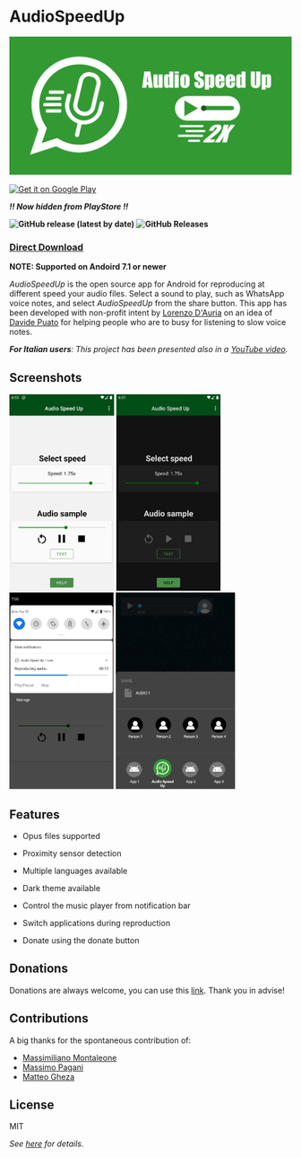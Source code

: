 # AudioSpeedUp 

![Banner](./PlayStore/banner.png)



<p><a href='https://play.google.com/store/apps/details?id=com.lodauria.audiospeedup&pcampaignid=pcampaignidMKT-Other-global-all-co-prtnr-py-PartBadge-Mar2515-1'><img alt='Get it on Google Play' src="https://play.google.com/intl/en_us/badges/static/images/badges/en_badge_web_generic.png" height="110"></a></p>

***!! Now hidden from PlayStore !!***


**![GitHub release (latest by date)](https://img.shields.io/github/v/release/bonsky97/AudioSpeedUp?style=social)	 ![GitHub Releases](https://img.shields.io/github/downloads/bonsky97/AudioSpeedUp/total?style=social)**

### [**Direct Download**](https://github.com/bonsky97/AudioSpeedUp/releases/latest/download/AudioSpeedUp-GitHub.apk)
**NOTE: Supported on Andoird 7.1 or newer**

*AudioSpeedUp* is the open source app for Android for reproducing at different speed your audio files. Select a sound to play, such as WhatsApp voice notes, and select *AudioSpeedUp* from the share button. This app has been developed with non-profit intent by [Lorenzo D'Auria](https://github.com/lodauria) on an idea of [Davide Puato](https://www.youtube.com/c/stockdroid) for helping people who are to busy for listening to slow voice notes.

_**For Italian users**: This project has been presented also in a [YouTube video](https://youtu.be/IKIYfGBtt2g)._

## Screenshots

<img alt='Get it on Google Play' src="./PlayStore/screen1.png" height="350"> <img alt='Get it on Google Play' src="./PlayStore/screen2.png" height="350"> <img alt='Get it on Google Play' src="./PlayStore/screen3.png" height="350"> <img alt='Get it on Google Play' src="./PlayStore/screen4.png" height="350"> 

## Features

  - Opus files supported
  - Proximity sensor detection
  - Multiple languages available

  - Dark theme available
  - Control the music player from notification bar
  - Switch applications during reproduction
  - Donate using the donate button

## Donations

Donations are always welcome, you can use this [link](https://paypal.me/AudioSpeedUp). Thank you in advise!

## Contributions

A big thanks for the spontaneous contribution of:

 - [Massimiliano Montaleone](https://github.com/Fast0n)
 - [Massimo Pagani](https://github.com/massimopagani)
 - [Matteo Gheza](https://github.com/MatteoGheza)

License
----
MIT

_See [here](https://github.com/bonsky97/AudioSpeedUp/blob/master/LICENSE) for details._
